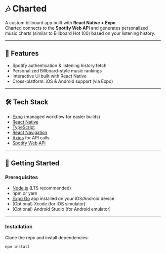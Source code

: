 # 🎶 Charted

A custom billboard app built with **React Native + Expo**.  
Charted connects to the **Spotify Web API** and generates personalized music charts (similar to Billboard Hot 100) based on your listening history.  

---

## 📱 Features
- Spotify authentication & listening history fetch  
- Personalized Billboard-style music rankings  
- Interactive UI built with React Native  
- Cross-platform: iOS & Android support (via Expo)  

---

## 🛠️ Tech Stack
- [Expo](https://expo.dev/) (managed workflow for easier builds)  
- [React Native](https://reactnative.dev/)  
- [TypeScript](https://www.typescriptlang.org/)  
- [React Navigation](https://reactnavigation.org/)  
- [Axios](https://axios-http.com/) for API calls  
- [Spotify Web API](https://developer.spotify.com/documentation/web-api)  

---

## 🚀 Getting Started

### Prerequisites
- [Node.js](https://nodejs.org/) (LTS recommended)  
- npm or yarn  
- [Expo Go](https://expo.dev/client) app installed on your iOS/Android device  
- (Optional) Xcode (for iOS simulator)  
- (Optional) Android Studio (for Android emulator)  

---

### Installation
Clone the repo and install dependencies:
```bash
npm install
